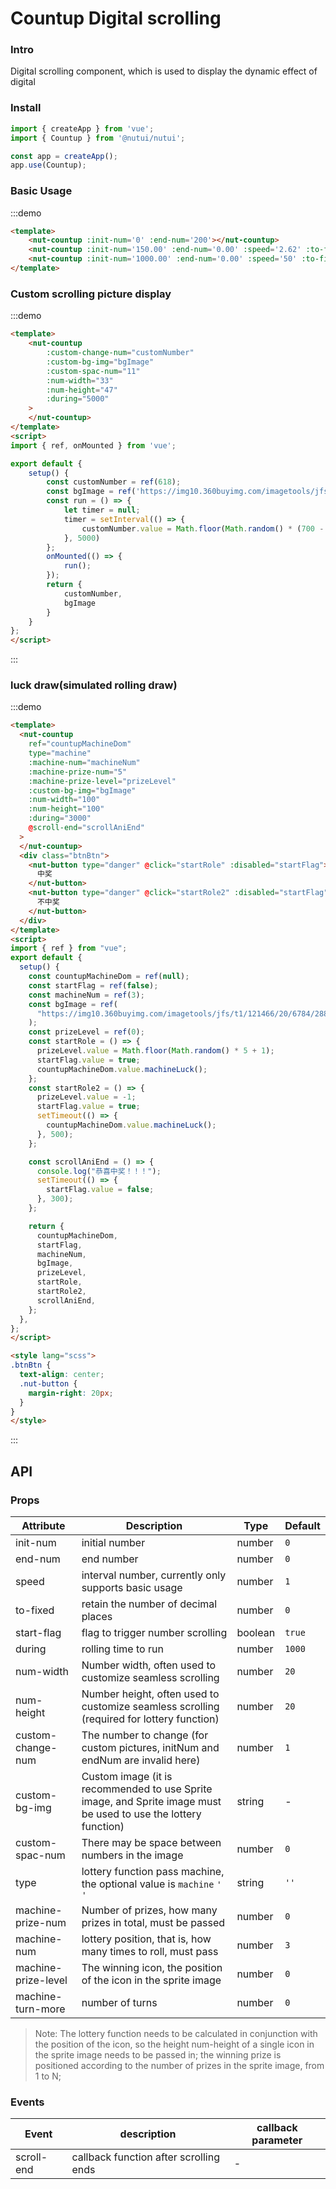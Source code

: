 #  Countup Digital scrolling

### Intro

Digital scrolling component, which is used to display the dynamic effect of digital

### Install


``` javascript
import { createApp } from 'vue';
import { Countup } from '@nutui/nutui';

const app = createApp();
app.use(Countup);
```


### Basic Usage
:::demo

```html
<template>
    <nut-countup :init-num='0' :end-num='200'></nut-countup>
    <nut-countup :init-num='150.00' :end-num='0.00' :speed='2.62' :to-fixed='2'></nut-countup>
    <nut-countup :init-num='1000.00' :end-num='0.00' :speed='50' :to-fixed='2'></nut-countup>
</template>
```

### Custom scrolling picture display
:::demo

```html
<template>
    <nut-countup
        :custom-change-num="customNumber"
        :custom-bg-img="bgImage"
        :custom-spac-num="11"
        :num-width="33"
        :num-height="47"
        :during="5000"
    >
    </nut-countup>
</template>
<script>
import { ref, onMounted } from 'vue';

export default {
    setup() {
        const customNumber = ref(618);
        const bgImage = ref('https://img10.360buyimg.com/imagetools/jfs/t1/133024/3/2251/2646/5ee7549aE8dc02d7e/de6901b6c72db396.png');
        const run = () => {
            let timer = null;
            timer = setInterval(() => {
                customNumber.value = Math.floor(Math.random() * (700 - 100 + 1) + 100);
            }, 5000)
        };
        onMounted(() => {
            run();
        });
        return {
            customNumber,
            bgImage
        }
    }
};
</script>
```
:::

### luck draw(simulated rolling draw)
:::demo

```html
<template>
  <nut-countup
    ref="countupMachineDom"
    type="machine"
    :machine-num="machineNum"
    :machine-prize-num="5"
    :machine-prize-level="prizeLevel"
    :custom-bg-img="bgImage"
    :num-width="100"
    :num-height="100"
    :during="3000"
    @scroll-end="scrollAniEnd"
  >
  </nut-countup>
  <div class="btnBtn">
    <nut-button type="danger" @click="startRole" :disabled="startFlag">
      中奖
    </nut-button>
    <nut-button type="danger" @click="startRole2" :disabled="startFlag">
      不中奖
    </nut-button>
  </div>
</template>
<script>
import { ref } from "vue";
export default {
  setup() {
    const countupMachineDom = ref(null);
    const startFlag = ref(false);
    const machineNum = ref(3);
    const bgImage = ref(
      "https://img10.360buyimg.com/imagetools/jfs/t1/121466/20/6784/28830/5f06e7f2Edbb8998c/9bdd9e7b24dff9fe.png"
    );
    const prizeLevel = ref(0);
    const startRole = () => {
      prizeLevel.value = Math.floor(Math.random() * 5 + 1);
      startFlag.value = true;
      countupMachineDom.value.machineLuck();
    };
    const startRole2 = () => {
      prizeLevel.value = -1;
      startFlag.value = true;
      setTimeout(() => {
        countupMachineDom.value.machineLuck();
      }, 500);
    };

    const scrollAniEnd = () => {
      console.log("恭喜中奖！！！");
      setTimeout(() => {
        startFlag.value = false;
      }, 300);
    };

    return {
      countupMachineDom,
      startFlag,
      machineNum,
      bgImage,
      prizeLevel,
      startRole,
      startRole2,
      scrollAniEnd,
    };
  },
};
</script>

<style lang="scss">
.btnBtn {
  text-align: center;
  .nut-button {
    margin-right: 20px;
  }
}
</style>
```
:::

## API
### Props

| Attribute | Description | Type | Default
|----- | ----- | ----- | -----
| init-num | initial number | number | `0`
| end-num | end number | number | `0`
| speed | interval number, currently only supports basic usage | number | `1`
| to-fixed | retain the number of decimal places | number | `0`
| start-flag | flag to trigger number scrolling | boolean | `true`
| during | rolling time to run | number | `1000`
| num-width | Number width, often used to customize seamless scrolling | number | `20`
| num-height | Number height, often used to customize seamless scrolling (required for lottery function) | number | `20`
| custom-change-num | The number to change (for custom pictures, initNum and endNum are invalid here) | number | `1`
| custom-bg-img | Custom image (it is recommended to use Sprite image, and Sprite image must be used to use the lottery function) | string | -
| custom-spac-num | There may be space between numbers in the image | number | `0`
| type | lottery function pass machine, the optional value is `machine` `' '` | string | `''`
| machine-prize-num | Number of prizes, how many prizes in total, must be passed | number | `0`
| machine-num | lottery position, that is, how many times to roll, must pass | number | `3`
| machine-prize-level | The winning icon, the position of the icon in the sprite image | number | `0`
| machine-turn-more | number of turns | number | `0`

> Note: The lottery function needs to be calculated in conjunction with the position of the icon, so the height num-height of a single icon in the sprite image needs to be passed in; the winning prize is positioned according to the number of prizes in the sprite image, from 1 to N;


### Events

| Event | description | callback parameter
|----- | ----- | -----
| scroll-end | callback function after scrolling ends | -
    
